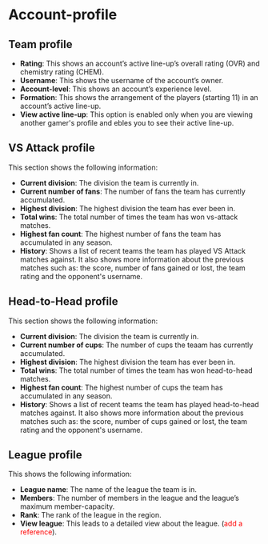 # Account-profile

## Team profile

* **Rating**: This shows an account’s active line-up’s overall rating (OVR) and chemistry rating (CHEM).
* **Username**: This shows the username of the account’s owner.
* **Account-level**: This shows an account’s experience level.
* **Formation**: This shows the arrangement of the players (starting 11) in an account’s active line-up.
* **View active line-up**: This option is enabled only when you are viewing another gamer's profile and ebles you to see their active line-up.

## VS Attack profile

This section shows the following information:
* **Current division**: The division the team is currently in.
* **Current number of fans**: The number of fans the team has currently accumulated.
* **Highest division**: The highest division the team has ever been in.
* **Total wins**: The total number of times the team has won vs-attack matches.
* **Highest fan count**: The highest number of fans the team has accumulated in any season.
* **History**: Shows a list of recent teams the team has played VS Attack matches against. It also shows more information about the previous matches such as: the score, number of fans gained or lost, the team rating and the opponent's username.

## Head-to-Head profile

This section shows the following information:
* **Current division**: The division the team is currently in.
* **Current number of cups**: The number of cups the teaam has currently accumulated.
* **Highest division**: The highest division the team has ever been in.
* **Total wins**: The total number of times the team has won head-to-head matches.
* **Highest fan count**: The highest number of cups the team has accumulated in any season.
* **History**: Shows a list of recent teams the team has played head-to-head matches against. It also shows more information about the previous matches such as: the score, number of cups gained or lost, the team rating and the opponent's username.

## League profile

This shows the following  information:
* **League name**: The name of the league the team is in.
* **Members**: The number of members in the league and the league’s maximum member-capacity.
* **Rank**: The rank of the league in the region.
* **View league**: This leads to a detailed view about the league. (<span style="color:red">add a reference</span>).